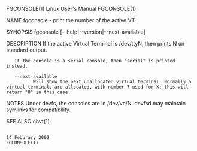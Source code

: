 FGCONSOLE(1)                                                                                 Linux User's Manual                                                                                 FGCONSOLE(1)



NAME
       fgconsole - print the number of the active VT.


SYNOPSIS
       fgconsole [--help|--version|--next-available]

DESCRIPTION
       If the active Virtual Terminal is /dev/ttyN, then prints N on standard output.

       If the console is a serial console, then "serial" is printed instead.

       --next-available
              Will show the next unallocated virtual terminal. Normally 6 virtual terminals are allocated, with number 7 used for X; this will return "8" in this case.


NOTES
       Under devfs, the consoles are in /dev/vc/N.  devfsd may maintain symlinks for compatibility.

SEE ALSO
       chvt(1).




                                                                                               14 Feburary 2002                                                                                  FGCONSOLE(1)
